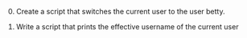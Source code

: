 
 0. Create a script that switches the current user to the user betty.

 1. Write a script that prints the effective username of the current user
